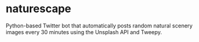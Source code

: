 # naturescape
Python-based Twitter bot that automatically posts random natural scenery images every 30 minutes using the Unsplash API and Tweepy.

